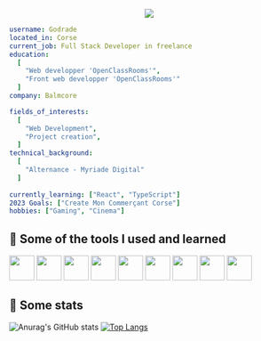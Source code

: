 <p align="center" xmlns:https="http://www.w3.org/1999/xhtml">
  <img src="https://capsule-render.vercel.app/api?text=Hello%20World!&desc=Freelance%20-%20Web%20Developper&animation=blink&type=transparent&fontColor=FFFFFF&height=200&fontSize=72&descAlignY=70&descAlign=60"/>
</p>

```yaml 
username: Godrade
located_in: Corse
current_job: Full Stack Developer in freelance
education:
  [
    "Web developper 'OpenClassRooms'",
    "Front web developper 'OpenClassRooms'"
  ]
company: Balmcore

fields_of_interests:
  [
    "Web Development",
    "Project creation",
  ]
technical_background:
  [
    "Alternance - Myriade Digital"
  ]
  
currently_learning: ["React", "TypeScript"]
2023 Goals: ["Create Mon Commerçant Corse"]
hobbies: ["Gaming", "Cinema"]
```

<h2> 🚀  Some of the tools I used and learned</h2> 
<p align="left"> 
    <img src="https://cdn.jsdelivr.net/gh/devicons/devicon/icons/html5/html5-plain.svg" height="45" width="45" />
    <img src="https://cdn.jsdelivr.net/gh/devicons/devicon/icons/css3/css3-plain.svg" height="45" width="45" />
    <img src="https://cdn.jsdelivr.net/gh/devicons/devicon/icons/javascript/javascript-plain.svg" height="45" width="45" />
    <img src="https://cdn.jsdelivr.net/gh/devicons/devicon/icons/bootstrap/bootstrap-plain-wordmark.svg" height="45" width="45" />
    <img src="https://cdn.jsdelivr.net/gh/devicons/devicon/icons/php/php-plain.svg" height="45" width="45" />
    <img src="https://cdn.jsdelivr.net/gh/devicons/devicon/icons/mysql/mysql-plain-wordmark.svg" height="45" width="45" />
    <img src="https://cdn.jsdelivr.net/gh/devicons/devicon/icons/laravel/laravel-plain-wordmark.svg" height="45" width="45" />
    <img src="https://cdn.jsdelivr.net/gh/devicons/devicon/icons/react/react-original-wordmark.svg" height="45" width="45" />
    <img src="https://cdn.jsdelivr.net/gh/devicons/devicon/icons/typescript/typescript-plain.svg" height="45" width="45" />
</p>

<h2> 🚀  Some stats</h2> 

![Anurag's GitHub stats](https://github-readme-stats.vercel.app/api?username=Godrade&show_icons=true&theme=radical)
[![Top Langs](https://github-readme-stats.vercel.app/api/top-langs/?username=Godrade&layout=compact&theme=radical)](https://github.com/godrade)

